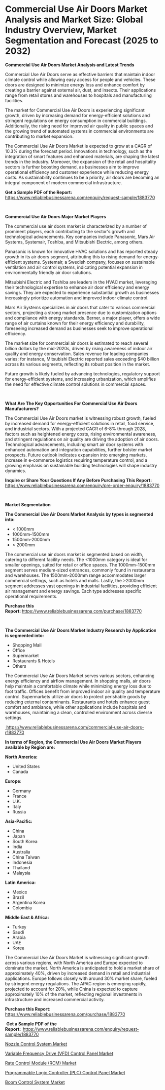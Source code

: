<p><h1>Commercial Use Air Doors Market Analysis and Market Size: Global Industry Overview, Market Segmentation and Forecast (2025 to 2032)</h1></p><p><strong>Commercial Use Air Doors Market Analysis and Latest Trends</strong></p>
<p><p>Commercial Use Air Doors serve as effective barriers that maintain indoor climate control while allowing easy access for people and vehicles. These doors are designed to minimize energy loss and enhance comfort by creating a barrier against external air, dust, and insects. Their applications range from retail stores and warehouses to hospitals and manufacturing facilities.</p><p>The market for Commercial Use Air Doors is experiencing significant growth, driven by increasing demand for energy-efficient solutions and stringent regulations on energy consumption in commercial buildings. Additionally, the rising need for improved air quality in public spaces and the growing trend of automated systems in commercial environments are contributing to market expansion.</p><p>The Commercial Use Air Doors Market is expected to grow at a CAGR of 10.3% during the forecast period. Innovations in technology, such as the integration of smart features and enhanced materials, are shaping the latest trends in the industry. Moreover, the expansion of the retail and hospitality sectors is further boosting demand, as businesses aim to improve operational efficiency and customer experience while reducing energy costs. As sustainability continues to be a priority, air doors are becoming an integral component of modern commercial infrastructure.</p></p>
<p><strong>Get a Sample PDF of the Report:&nbsp;</strong> <a href="https://www.reliablebusinessarena.com/enquiry/request-sample/1883770?utm_campaign=2413&utm_medium=2&utm_source=Github&utm_content=ia&utm_term=01032025&utm_id=commercial-use-air-doors">https://www.reliablebusinessarena.com/enquiry/request-sample/1883770</a></p>
<p>&nbsp;</p>
<p><strong>Commercial Use Air Doors Major Market Players</strong></p>
<p><p>The commercial use air doors market is characterized by a number of prominent players, each contributing to the sector's growth and technological advancements. Key companies include Panasonic, Mars Air Systems, Systemair, Toshiba, and Mitsubishi Electric, among others.</p><p>Panasonic is known for innovative HVAC solutions and has reported steady growth in its air doors segment, attributing this to rising demand for energy-efficient systems. Systemair, a Swedish company, focuses on sustainable ventilation and air control systems, indicating potential expansion in environmentally friendly air door solutions.</p><p>Mitsubishi Electric and Toshiba are leaders in the HVAC market, leveraging their technological expertise to enhance air door efficiency and energy savings. They are expected to experience substantial growth as businesses increasingly prioritize automation and improved indoor climate control.</p><p>Mars Air Systems specializes in air doors that cater to various commercial sectors, projecting a strong market presence due to customization options and compliance with energy standards. Berner, a major player, offers a wide range of air curtains known for their energy efficiency and durability, foreseeing increased demand as businesses seek to improve operational efficiency.</p><p>The market size for commercial air doors is estimated to reach several billion dollars by the mid-2020s, driven by rising awareness of indoor air quality and energy conservation. Sales revenue for leading companies varies; for instance, Mitsubishi Electric reported sales exceeding $40 billion across its various segments, reflecting its robust position in the market.</p><p>Future growth is likely fueled by advancing technologies, regulatory support for energy-efficient systems, and increasing urbanization, which amplifies the need for effective climate control solutions in commercial spaces.</p></p>
<p>&nbsp;</p>
<p><strong>What Are The Key Opportunities For Commercial Use Air Doors Manufacturers?</strong></p>
<p><p>The Commercial Use Air Doors market is witnessing robust growth, fueled by increased demand for energy-efficient solutions in retail, food service, and industrial sectors. With a projected CAGR of 6-8% through 2028, factors such as heightened energy costs, rising environmental awareness, and stringent regulations on air quality are driving the adoption of air doors. Technological advancements, including smart air door systems with enhanced automation and integration capabilities, further bolster market prospects. Future outlook indicates expansion into emerging markets, increase in e-commerce logistics requiring temperature control, and a growing emphasis on sustainable building technologies will shape industry dynamics.</p></p>
<p><strong>Inquire or Share Your Questions If Any Before Purchasing This Report:</strong> <a href="https://www.reliablebusinessarena.com/enquiry/pre-order-enquiry/1883770?utm_campaign=2413&utm_medium=2&utm_source=Github&utm_content=ia&utm_term=01032025&utm_id=commercial-use-air-doors">https://www.reliablebusinessarena.com/enquiry/pre-order-enquiry/1883770</a></p>
<p>&nbsp;</p>
<p><strong>Market Segmentation</strong></p>
<p><strong>The Commercial Use Air Doors Market Analysis by types is segmented into:</strong></p>
<p><ul><li>< 1000mm</li><li>1000mm-1500mm</li><li>1500mm-2000mm</li><li>> 2000mm</li></ul></p>
<p><p>The commercial use air doors market is segmented based on width, catering to different facility needs. The <1000mm category is ideal for smaller openings, suited for retail or office spaces. The 1000mm-1500mm segment serves medium-sized entrances, commonly found in restaurants and warehouses. The 1500mm-2000mm range accommodates larger commercial settings, such as hotels and malls. Lastly, the >2000mm segment addresses vast openings in industrial facilities, providing efficient air management and energy savings. Each type addresses specific operational requirements.</p></p>
<p><strong>Purchase this Report:&nbsp;</strong><a href="https://www.reliablebusinessarena.com/purchase/1883770?utm_campaign=2413&utm_medium=2&utm_source=Github&utm_content=ia&utm_term=01032025&utm_id=commercial-use-air-doors">https://www.reliablebusinessarena.com/purchase/1883770</a></p>
<p>&nbsp;</p>
<p><strong>The Commercial Use Air Doors Market Industry Research by Application is segmented into:</strong></p>
<p><ul><li>Shopping Mall</li><li>Office</li><li>Supermarket</li><li>Restaurants & Hotels</li><li>Others</li></ul></p>
<p><p>The Commercial Use Air Doors Market serves various sectors, enhancing energy efficiency and airflow management. In shopping malls, air doors help maintain a comfortable climate while minimizing energy loss due to foot traffic. Offices benefit from improved indoor air quality and temperature control. Supermarkets utilize air doors to protect perishable goods by reducing external contaminants. Restaurants and hotels enhance guest comfort and ambiance, while other applications include hospitals and warehouses, maintaining a clean, controlled environment across diverse settings.</p></p>
<p><a href="https://www.reliablebusinessarena.com/commercial-use-air-doors-r1883770?utm_campaign=2413&utm_medium=2&utm_source=Github&utm_content=ia&utm_term=01032025&utm_id=commercial-use-air-doors">&nbsp;https://www.reliablebusinessarena.com/commercial-use-air-doors-r1883770</a></p>
<p><strong>In terms of Region, the Commercial Use Air Doors Market Players available by Region are:</strong></p>
<p>
    <p> <strong> North America: </strong>
        <ul>
            <li>United States</li>
            <li>Canada</li>
        </ul>
        </p> 
    <p> <strong> Europe: </strong>
        <ul>
            <li>Germany</li>
            <li>France</li>
            <li>U.K.</li>
            <li>Italy</li>
            <li>Russia</li>
        </ul>
        </p> 
    <p> <strong> Asia-Pacific: </strong>
        <ul>
            <li>China</li>
            <li>Japan</li>
            <li>South Korea</li>
            <li>India</li>
            <li>Australia</li>
            <li>China Taiwan</li>
            <li>Indonesia</li>
            <li>Thailand</li>
            <li>Malaysia</li>
        </ul>
        </p> 
    <p> <strong> Latin America: </strong>
        <ul>
            <li>Mexico</li>
            <li>Brazil</li>
            <li>Argentina Korea</li>
            <li>Colombia</li>
        </ul>
        </p> 
    <p> <strong> Middle East & Africa: </strong>
        <ul>
            <li>Turkey</li>
            <li>Saudi</li>
            <li>Arabia</li>
            <li>UAE</li>
            <li>Korea</li>
        </ul>
    </p>
    </p>
<p><p>The Commercial Use Air Doors Market is witnessing significant growth across various regions, with North America and Europe expected to dominate the market. North America is anticipated to hold a market share of approximately 40%, driven by increased demand in retail and industrial applications. Europe follows closely with around 30% market share, fueled by stringent energy regulations. The APAC region is emerging rapidly, projected to account for 20%, while China is expected to capture approximately 10% of the market, reflecting regional investments in infrastructure and increased commercial activity.</p></p>
<p><strong>Purchase this Report: </strong><a href="https://www.reliablebusinessarena.com/purchase/1883770?utm_campaign=2413&utm_medium=2&utm_source=Github&utm_content=ia&utm_term=01032025&utm_id=commercial-use-air-doors">https://www.reliablebusinessarena.com/purchase/1883770</a></p>
<p>&nbsp;<strong>Get a Sample PDF of the Report:&nbsp;&nbsp;</strong><a href="https://www.reliablebusinessarena.com/enquiry/request-sample/1883770?utm_campaign=2413&utm_medium=2&utm_source=Github&utm_content=ia&utm_term=01032025&utm_id=commercial-use-air-doors">https://www.reliablebusinessarena.com/enquiry/request-sample/1883770</a></p>
<p><strong></strong></p>
<p><p><a href="https://github.com/scaseiargas/Market-Research-Report-List-1/blob/main/nozzle-control-system-market.md?utm_campaign=2413&utm_medium=2&utm_source=Github&utm_content=ia&utm_term=01032025&utm_id=commercial-use-air-doors">Nozzle Control System Market</a></p><p><a href="https://github.com/normiaooghe3/Market-Research-Report-List-1/blob/main/variable-frequency-drive-vfd-control-panel-market.md?utm_campaign=2413&utm_medium=2&utm_source=Github&utm_content=ia&utm_term=01032025&utm_id=commercial-use-air-doors">Variable Frequency Drive (VFD) Control Panel Market</a></p><p><a href="https://github.com/shadnfamoza/Market-Research-Report-List-1/blob/main/rate-control-module-rcm-market.md?utm_campaign=2413&utm_medium=2&utm_source=Github&utm_content=ia&utm_term=01032025&utm_id=commercial-use-air-doors">Rate Control Module (RCM) Market</a></p><p><a href="https://github.com/samesdufloiw/Market-Research-Report-List-1/blob/main/programmable-logic-controller-plc-control-panel-market.md?utm_campaign=2413&utm_medium=2&utm_source=Github&utm_content=ia&utm_term=01032025&utm_id=commercial-use-air-doors">Programmable Logic Controller (PLC) Control Panel Market</a></p><p><a href="https://github.com/micbotam/Market-Research-Report-List-1/blob/main/boom-control-system-market.md?utm_campaign=2413&utm_medium=2&utm_source=Github&utm_content=ia&utm_term=01032025&utm_id=commercial-use-air-doors">Boom Control System Market</a></p></p>